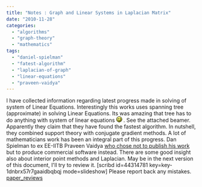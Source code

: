 ```yaml
---
title: "Notes : Graph and Linear Systems in Laplacian Matrix"
date: "2010-11-28"
categories: 
  - "algorithms"
  - "graph-theory"
  - "mathematics"
tags: 
  - "daniel-spielman"
  - "fatest-algorithm"
  - "laplacian-of-graph"
  - "linear-equations"
  - "praveen-vaidya"
---
```


I have collected information regarding latest progress made in solving of system of Linear Equations. Interestingly this works uses spanning tree (approximate) in solving Linear Equations. Its was amazing that tree has to do anything with system of linear equations ![smile](images/smiley.gif) . See the attached beamer. Apparently they claim that they have found the fastest algorithm. In nutshell, they combined support theory with conjugate gradient methods. A lot of mathematicians work has been an integral part of this progress. Dan Spielman to ex EE-IITB Praveen Vaidya [who chose not to publish his work](http://www.sandia.gov/%7Ebahendr/support.html) but to produce commercial software instead. There are some good insight also about interior point methods and Laplacian. May be in the next version of this document, I'll try to review it. \[scribd id=44314781 key=key-1dnbrx57r7gaaidbqbqj mode=slideshow\] Please report back any mistakes. [paper\_reviews](http://dilawarnotes.files.wordpress.com/2010/11/paper_reviews.pdf)
